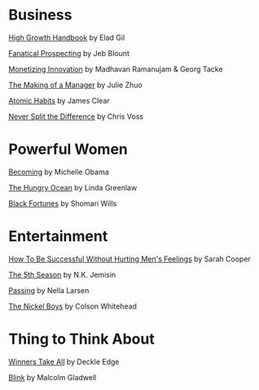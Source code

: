 
# Business 

[High Growth Handbook](https://amzn.to/2WMd65K) by Elad Gil 

[Fanatical Prospecting](https://amzn.to/2OmZjQb) by Jeb Blount

[Monetizing Innovation](https://amzn.to/2LCr09K) by Madhavan Ramanujam & Georg Tacke 

[The Making of a Manager](https://www.amazon.com/Making-Manager-What-Everyone-Looks/dp/0735219567) by Julie Zhuo

[Atomic Habits](https://www.amazon.com/Atomic-Habits-Proven-Build-Break/dp/0735211299) by James Clear

[Never Split the Difference](https://www.amazon.com/Never-Split-Difference-Negotiating-Depended/dp/0062407805) by Chris Voss 

# Powerful Women

[Becoming](https://amzn.to/2OjV3B1) by Michelle Obama 

[The Hungry Ocean](https://www.amazon.com/The-Hungry-Ocean/dp/B001IV0EK6/) by Linda Greenlaw

[Black Fortunes](https://www.amazon.com/Black-Fortunes-African-Americans-Millionaires-ebook/dp/B07192GQWB) by Shomari Wills

# Entertainment 

[How To Be Successful Without Hurting Men's Feelings](https://amzn.to/2NRNRM6) by Sarah Cooper  

[The 5th Season](https://amzn.to/2NTYrSG) by N.K. Jemisin

[Passing](https://amzn.to/2XgD0iv) by Nella Larsen

[The Nickel Boys](https://www.amazon.com/Nickel-Boys-Novel-Colson-Whitehead/dp/0385537077) by Colson Whitehead


# Thing to Think About

[Winners Take All](https://amzn.to/2NWm5OM) by Deckle Edge 

[Blink](https://www.amazon.com/Blink-Power-Thinking-Without/dp/0316010669) by Malcolm Gladwell
